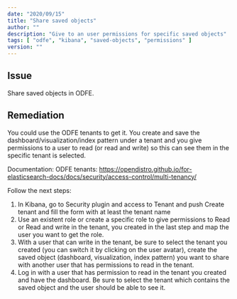 ```yaml
---
date: "2020/09/15"
title: "Share saved objects"
author: ""
description: "Give to an user permissions for specific saved objects"
tags: [ "odfe", "kibana", "saved-objects", "permissions" ]
version: ""
---
```


## Issue

Share saved objects in ODFE.

## Remediation

You could use the ODFE tenants to get it. You create and save the dashboard/visualization/index pattern under a tenant and you give permissions to a user to read (or read and write) so this can see them in the specific tenant is selected.

Documentation:
ODFE tenants: https://opendistro.github.io/for-elasticsearch-docs/docs/security/access-control/multi-tenancy/

Follow the next steps:

1. In Kibana, go to Security plugin and access to Tenant and push Create tenant and fill the form with at least the tenant name
2. Use an existent role or create a specific role to give permissions to Read or Read and write in the tenant, you created in the last step and map the user you want to get the role.
3. With a user that can write in the tenant, be sure to select the tenant you created (you can switch it by clicking on the user avatar), create the saved object (dashboard, visualization, index pattern) you want to share with another user that has permissions to read in the tenant.
4. Log in with a user that has permission to read in the tenant you created and have the dashboard. Be sure to select the tenant which contains the saved object and the user should be able to see it.
